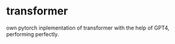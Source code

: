 # transformer
own pytorch inplementation of transformer with the help of GPT4, performing perfectly.

